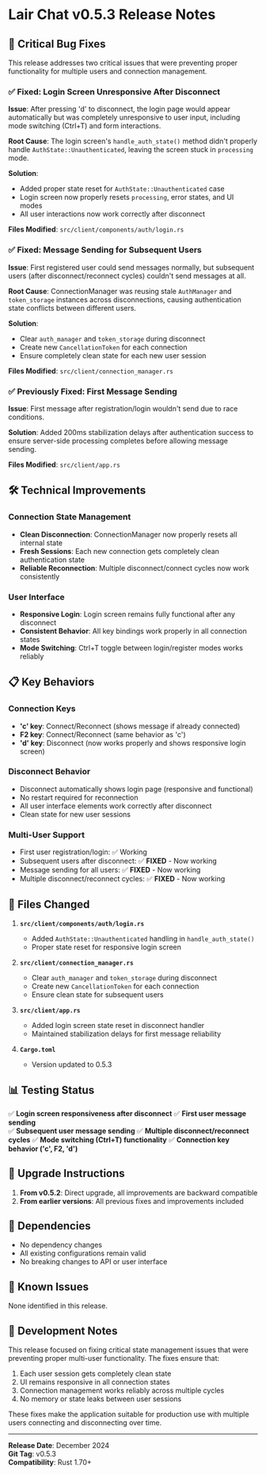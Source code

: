 # Lair Chat v0.5.3 Release Notes

## 🎯 **Critical Bug Fixes**

This release addresses two critical issues that were preventing proper functionality for multiple users and connection management.

### ✅ **Fixed: Login Screen Unresponsive After Disconnect**

**Issue**: After pressing 'd' to disconnect, the login page would appear automatically but was completely unresponsive to user input, including mode switching (Ctrl+T) and form interactions.

**Root Cause**: The login screen's `handle_auth_state()` method didn't properly handle `AuthState::Unauthenticated`, leaving the screen stuck in `processing` mode.

**Solution**: 
- Added proper state reset for `AuthState::Unauthenticated` case
- Login screen now properly resets `processing`, error states, and UI modes
- All user interactions now work correctly after disconnect

**Files Modified**: `src/client/components/auth/login.rs`

### ✅ **Fixed: Message Sending for Subsequent Users**

**Issue**: First registered user could send messages normally, but subsequent users (after disconnect/reconnect cycles) couldn't send messages at all.

**Root Cause**: ConnectionManager was reusing stale `AuthManager` and `token_storage` instances across disconnections, causing authentication state conflicts between different users.

**Solution**:
- Clear `auth_manager` and `token_storage` during disconnect
- Create new `CancellationToken` for each connection
- Ensure completely clean state for each new user session

**Files Modified**: `src/client/connection_manager.rs`

### ✅ **Previously Fixed: First Message Sending**

**Issue**: First message after registration/login wouldn't send due to race conditions.

**Solution**: Added 200ms stabilization delays after authentication success to ensure server-side processing completes before allowing message sending.

**Files Modified**: `src/client/app.rs`

## 🛠 **Technical Improvements**

### Connection State Management
- **Clean Disconnection**: ConnectionManager now properly resets all internal state
- **Fresh Sessions**: Each new connection gets completely clean authentication state
- **Reliable Reconnection**: Multiple disconnect/connect cycles now work consistently

### User Interface
- **Responsive Login**: Login screen remains fully functional after any disconnect
- **Consistent Behavior**: All key bindings work properly in all connection states
- **Mode Switching**: Ctrl+T toggle between login/register modes works reliably

## 📋 **Key Behaviors**

### Connection Keys
- **'c' key**: Connect/Reconnect (shows message if already connected)
- **F2 key**: Connect/Reconnect (same behavior as 'c')
- **'d' key**: Disconnect (now works properly and shows responsive login screen)

### Disconnect Behavior
- Disconnect automatically shows login page (responsive and functional)
- No restart required for reconnection
- All user interface elements work correctly after disconnect
- Clean state for new user sessions

### Multi-User Support
- First user registration/login: ✅ Working
- Subsequent users after disconnect: ✅ **FIXED** - Now working
- Message sending for all users: ✅ **FIXED** - Now working
- Multiple disconnect/reconnect cycles: ✅ **FIXED** - Now working

## 🔧 **Files Changed**

1. **`src/client/components/auth/login.rs`**
   - Added `AuthState::Unauthenticated` handling in `handle_auth_state()`
   - Proper state reset for responsive login screen

2. **`src/client/connection_manager.rs`**
   - Clear `auth_manager` and `token_storage` during disconnect
   - Create new `CancellationToken` for each connection
   - Ensure clean state for subsequent users

3. **`src/client/app.rs`**
   - Added login screen state reset in disconnect handler
   - Maintained stabilization delays for first message reliability

4. **`Cargo.toml`**
   - Version updated to 0.5.3

## 📊 **Testing Status**

✅ **Login screen responsiveness after disconnect**
✅ **First user message sending**  
✅ **Subsequent user message sending**
✅ **Multiple disconnect/reconnect cycles**
✅ **Mode switching (Ctrl+T) functionality**
✅ **Connection key behavior ('c', F2, 'd')**

## 🚀 **Upgrade Instructions**

1. **From v0.5.2**: Direct upgrade, all improvements are backward compatible
2. **From earlier versions**: All previous fixes and improvements included

## 🔗 **Dependencies**

- No dependency changes
- All existing configurations remain valid
- No breaking changes to API or user interface

## 🐛 **Known Issues**

None identified in this release.

## 📝 **Development Notes**

This release focused on fixing critical state management issues that were preventing proper multi-user functionality. The fixes ensure that:

1. Each user session gets completely clean state
2. UI remains responsive in all connection states  
3. Connection management works reliably across multiple cycles
4. No memory or state leaks between user sessions

These fixes make the application suitable for production use with multiple users connecting and disconnecting over time.

---

**Release Date**: December 2024  
**Git Tag**: v0.5.3  
**Compatibility**: Rust 1.70+